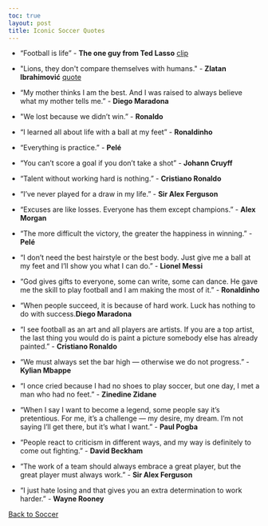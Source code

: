 ```yaml
---
toc: true
layout: post
title: Iconic Soccer Quotes
---
```


- “Football is life” - **The one guy from Ted Lasso** [clip](https://www.youtube.com/watch?v=FDFBG7_0H5I)

- "Lions, they don't compare themselves with humans." - **Zlatan Ibrahimović** [quote](https://www.youtube.com/watch?v=3xoecpMTSJ0)

- “My mother thinks I am the best. And I was raised to always believe what my mother tells me.” - **Diego Maradona**

- "We lost because we didn’t win.” - **Ronaldo**

- “I learned all about life with a ball at my feet” - **Ronaldinho**

- “Everything is practice.” - **Pelé**

- “You can’t score a goal if you don’t take a shot” - **Johann Cruyff**

- “Talent without working hard is nothing.” - **Cristiano Ronaldo**

- “I’ve never played for a draw in my life.” - **Sir Alex Ferguson**

- “Excuses are like losses. Everyone has them except champions.” - **Alex Morgan**

- “The more difficult the victory, the greater the happiness in winning.” - **Pelé**

- “I don’t need the best hairstyle or the best body. Just give me a ball at my feet and I’ll show you what I can do.” - **Lionel Messi**

- “God gives gifts to everyone, some can write, some can dance. He gave me the skill to play football and I am making the most of it.” - **Ronaldinho**

- “When people succeed, it is because of hard work. Luck has nothing to do with success.**Diego Maradona**

- “I see football as an art and all players are artists. If you are a top artist, the last thing you would do is paint a picture somebody else has already painted.” - **Cristiano Ronaldo**

- “We must always set the bar high — otherwise we do not progress.” - **Kylian Mbappe**

- “I once cried because I had no shoes to play soccer, but one day, I met a man who had no feet.” - **Zinedine Zidane**

- “When I say I want to become a legend, some people say it’s pretentious. For me, it’s a challenge — my desire, my dream. I’m not saying I’ll get there, but it’s what I want.” - **Paul Pogba**

- “People react to criticism in different ways, and my way is definitely to come out fighting.” - **David Beckham**

- “The work of a team should always embrace a great player, but the great player must always work.” - **Sir Alex Ferguson**

- “I just hate losing and that gives you an extra determination to work harder.” - **Wayne Rooney**

[Back to Soccer](https://rohanagr.github.io/FrontendRepository/Soccer/)